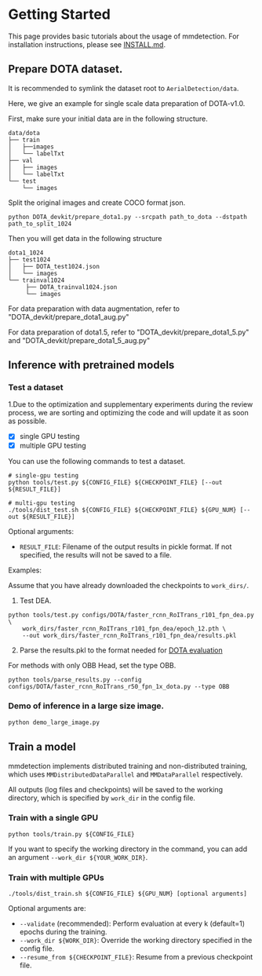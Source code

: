# Getting Started

This page provides basic tutorials about the usage of mmdetection.
For installation instructions, please see [INSTALL.md](INSTALL.md).



## Prepare DOTA dataset.
It is recommended to symlink the dataset root to `AerialDetection/data`.

Here, we give an example for single scale data preparation of DOTA-v1.0.

First, make sure your initial data are in the following structure.
```
data/dota
├── train
│   ├──images
│   └── labelTxt
├── val
│   ├── images
│   └── labelTxt
└── test
    └── images
```
Split the original images and create COCO format json. 
```
python DOTA_devkit/prepare_dota1.py --srcpath path_to_dota --dstpath path_to_split_1024
```
Then you will get data in the following structure
```
dota1_1024
├── test1024
│   ├── DOTA_test1024.json
│   └── images
└── trainval1024
     ├── DOTA_trainval1024.json
     └── images
```
For data preparation with data augmentation, refer to "DOTA_devkit/prepare_dota1_aug.py"

For data preparation of dota1.5, refer to "DOTA_devkit/prepare_dota1_5.py" and "DOTA_devkit/prepare_dota1_5_aug.py"


## Inference with pretrained models


### Test a dataset

1.Due to the optimization and supplementary experiments during the review process, we are sorting and optimizing the code and will update it as soon as possible.

- [x] single GPU testing
- [x] multiple GPU testing

You can use the following commands to test a dataset.

```shell
# single-gpu testing
python tools/test.py ${CONFIG_FILE} ${CHECKPOINT_FILE} [--out ${RESULT_FILE}]

# multi-gpu testing
./tools/dist_test.sh ${CONFIG_FILE} ${CHECKPOINT_FILE} ${GPU_NUM} [--out ${RESULT_FILE}]
```

Optional arguments:
- `RESULT_FILE`: Filename of the output results in pickle format. If not specified, the results will not be saved to a file.

Examples:

Assume that you have already downloaded the checkpoints to `work_dirs/`.

1. Test DEA.

```shell
python tools/test.py configs/DOTA/faster_rcnn_RoITrans_r101_fpn_dea.py \
    work_dirs/faster_rcnn_RoITrans_r101_fpn_dea/epoch_12.pth \ 
    --out work_dirs/faster_rcnn_RoITrans_r101_fpn_dea/results.pkl
```


2. Parse the results.pkl to the format needed for [DOTA evaluation](http://117.78.28.204:8001/)

For methods with only OBB Head, set the type OBB.
```
python tools/parse_results.py --config configs/DOTA/faster_rcnn_RoITrans_r50_fpn_1x_dota.py --type OBB
```

### Demo of inference in a large size image.


```python
python demo_large_image.py
```


## Train a model

mmdetection implements distributed training and non-distributed training,
which uses `MMDistributedDataParallel` and `MMDataParallel` respectively.

All outputs (log files and checkpoints) will be saved to the working directory,
which is specified by `work_dir` in the config file.


### Train with a single GPU

```shell
python tools/train.py ${CONFIG_FILE}
```

If you want to specify the working directory in the command, you can add an argument `--work_dir ${YOUR_WORK_DIR}`.

### Train with multiple GPUs

```shell
./tools/dist_train.sh ${CONFIG_FILE} ${GPU_NUM} [optional arguments]
```

Optional arguments are:

- `--validate` (recommended): Perform evaluation at every k (default=1) epochs during the training.
- `--work_dir ${WORK_DIR}`: Override the working directory specified in the config file.
- `--resume_from ${CHECKPOINT_FILE}`: Resume from a previous checkpoint file.





